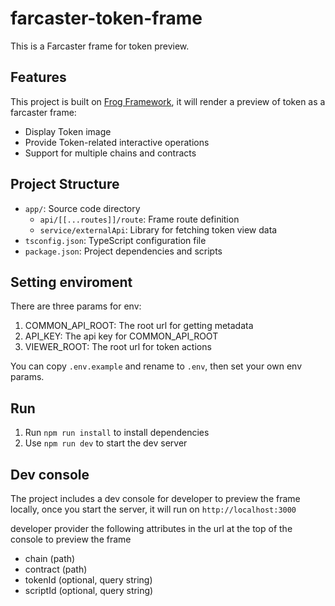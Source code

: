 # farcaster-token-frame

This is a Farcaster frame for token preview.

## Features

This project is built on [Frog Framework](https://github.com/wevm/frog), it will render a preview of token as a farcaster frame:

- Display Token image
- Provide Token-related interactive operations
- Support for multiple chains and contracts

## Project Structure

- `app/`: Source code directory
  - `api/[[...routes]]/route`: Frame route definition
  - `service/externalApi`: Library for fetching token view data
- `tsconfig.json`: TypeScript configuration file
- `package.json`: Project dependencies and scripts

## Setting enviroment

There are three params for env:

1. COMMON_API_ROOT: The root url for getting metadata
2. API_KEY: The api key for COMMON_API_ROOT
3. VIEWER_ROOT: The root url for token actions

You can copy `.env.example` and rename to `.env`, then set your own env params.

## Run

1. Run `npm run install` to install dependencies
2. Use `npm run dev` to start the dev server

## Dev console

The project includes a dev console for developer to preview the frame locally, once you start the server, it will run on `http://localhost:3000`

developer provider the following attributes in the url at the top of the console to preview the frame

- chain (path)
- contract (path)
- tokenId (optional, query string)
- scriptId (optional, query string)
